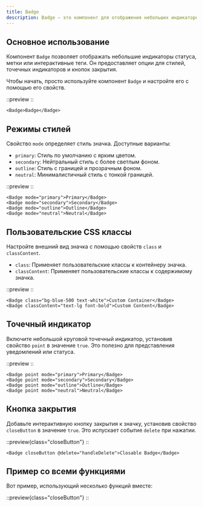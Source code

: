 ```yaml
---
title: Badge
description: Badge — это компонент для отображения небольших индикаторов статуса, меток или интерактивных тегов с настраиваемыми стилями.
---
```


<h2 id="basic-usage">Основное использование</h2>

Компонент `Badge` позволяет отображать небольшие индикаторы статуса, метки или интерактивные теги. Он предоставляет опции для стилей, точечных индикаторов и кнопок закрытия.

Чтобы начать, просто используйте компонент `Badge` и настройте его с помощью его свойств.

::preview
<DemoBadgeBasic/>
::

```vue
<Badge>Badge</Badge>
```

<h2 id="style-modes">Режимы стилей</h2>

Свойство `mode` определяет стиль значка. Доступные варианты:

- `primary`: Стиль по умолчанию с ярким цветом.
- `secondary`: Нейтральный стиль с более светлым фоном.
- `outline`: Стиль с границей и прозрачным фоном.
- `neutral`: Минималистичный стиль с тонкой границей.

::preview
<DemoBadgeMode/>
::

```vue
<Badge mode="primary">Primary</Badge>
<Badge mode="secondary">Secondary</Badge>
<Badge mode="outline">Outline</Badge>
<Badge mode="neutral">Neutral</Badge>
```

<h2 id="custom-css-classes">Пользовательские CSS классы</h2>

Настройте внешний вид значка с помощью свойств `class` и `classContent`.

- `class`: Применяет пользовательские классы к контейнеру значка.
- `classContent`: Применяет пользовательские классы к содержимому значка.

::preview
<DemoBadgeStyle/>
::

```vue
<Badge class="bg-blue-500 text-white">Custom Container</Badge>
<Badge classContent="text-lg font-bold">Custom Content</Badge>
```

<h2 id="point-indicator">Точечный индикатор</h2>

Включите небольшой круговой точечный индикатор, установив свойство `point` в значение `true`. Это полезно для представления уведомлений или статуса.

::preview
<DemoBadgePoint/>
::

```vue
<Badge point mode="primary">Primary</Badge>
<Badge point mode="secondary">Secondary</Badge>
<Badge point mode="outline">Outline</Badge>
<Badge point mode="neutral">Neutral</Badge>
```

<h2 id="close-button">Кнопка закрытия</h2>

Добавьте интерактивную кнопку закрытия к значку, установив свойство `closeButton` в значение `true`. Это испускает событие `delete` при нажатии.

::preview{class="closeButton"}
<DemoBadgeCloseButton/>
::

```vue
<Badge closeButton @delete="handleDelete">Closable Badge</Badge>
```

<h2 id="example-with-all-features">Пример со всеми функциями</h2>

Вот пример, использующий несколько функций вместе:

::preview{class="closeButton"}
<DemoBadgeExample/>
::